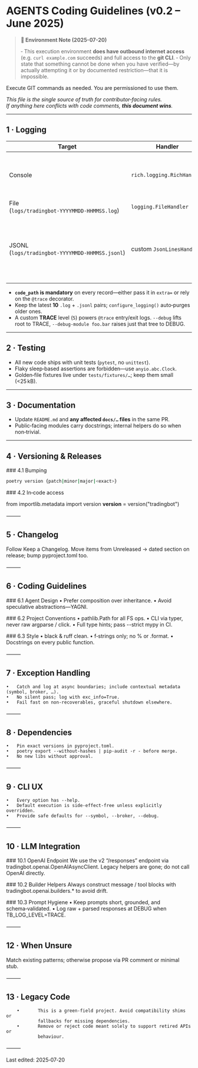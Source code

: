 # AGENTS Coding Guidelines (v0.2 – June 2025)

> **🚨 Environment Note (2025-07-20)**
>
> ‑ This execution environment **does have outbound internet access** (e.g. `curl example.com` succeeds) and full access to the **git CLI**.
> ‑ Only state that something cannot be done when you have verified—by actually attempting it or by documented restriction—that it is impossible.

Execute GIT commands as needed. You are permissioned to use them. 

*This file is the single source of truth for contributor‑facing rules.  
If anything here conflicts with code comments, **this document wins**.*

---

## 1 · Logging

| Target | Handler | Format |
|--------|---------|--------|
| Console | `rich.logging.RichHandler` | *Rich default (timestamp, coloured level, file:line)* |
| File (`logs/tradingbot‑YYYYMMDD‑HHMMSS.log`) | `logging.FileHandler` | `%(asctime)s | %(levelname)-8s | %(name)s | %(funcName)s:%(lineno)d - %(message)s` |
| JSONL (`logs/tradingbot‑YYYYMMDD‑HHMMSS.jsonl`) | custom `JsonLinesHandler` | keys: `ts_epoch`, `level`, `logger`, `msg`, `code_path`, *(opt)* `trace_id`, `exc_type`, `exc_msg` |

* **`code_path` is mandatory** on every record—either pass it in `extra=` or rely on the `@trace` decorator.  
* Keep the latest **10** `.log` + `.jsonl` pairs; `configure_logging()` auto‑purges older ones.  
* A custom **TRACE** level (`5`) powers `@trace` entry/exit logs. `--debug` lifts root to TRACE, `--debug‑module foo.bar` raises just that tree to DEBUG.

---

## 2 · Testing

* All new code ships with unit tests (`pytest`, no `unittest`).
* Flaky sleep‑based assertions are forbidden—use `anyio.abc.Clock`.
* Golden‑file fixtures live under `tests/fixtures/…`; keep them small (<25 kB).

---

## 3 · Documentation

* Update `README.md` and **any affected `docs/…` files** in the same PR.
* Public‑facing modules carry docstrings; internal helpers do so when non‑trivial.

---

## 4 · Versioning & Releases

### 4.1 Bumping  
```bash
poetry version {patch|minor|major|<exact>}
```
### 4.2 In‑code access

from importlib.metadata import version
__version__ = version("tradingbot")


⸻

## 5 · Changelog

Follow Keep a Changelog.
Move items from Unreleased → dated section on release; bump pyproject.toml too.

⸻

## 6 · Coding Guidelines

### 6.1 Agent Design
	•	Prefer composition over inheritance.
	•	Avoid speculative abstractions—YAGNI.

### 6.2 Project Conventions
	•	pathlib.Path for all FS ops.
	•	CLI via typer, never raw argparse / click.
	•	Full type hints; pass --strict mypy in CI.

### 6.3 Style
	•	black & ruff clean.
	•	f‑strings only; no % or .format.
	•	Docstrings on every public function.

⸻

## 7 · Exception Handling
	•	Catch and log at async boundaries; include contextual metadata (symbol, broker, …).
	•	No silent pass; log with exc_info=True.
	•	Fail fast on non‑recoverables, graceful shutdown elsewhere.

⸻

## 8 · Dependencies
	•	Pin exact versions in pyproject.toml.
	•	poetry export --without-hashes | pip-audit -r - before merge.
	•	No new libs without approval.

⸻

## 9 · CLI UX
	•	Every option has --help.
	•	Default execution is side‑effect‑free unless explicitly overridden.
	•	Provide safe defaults for --symbol, --broker, --debug.

⸻

## 10 · LLM Integration

### 10.1 OpenAI Endpoint
We use the v2 “/responses” endpoint via tradingbot.openai.OpenAIAsyncClient.
Legacy helpers are gone; do not call OpenAI directly.

### 10.2 Builder Helpers
Always construct message / tool blocks with tradingbot.openai.builders.* to avoid drift.

### 10.3 Prompt Hygiene
	•	Keep prompts short, grounded, and schema‑validated.
	•	Log raw + parsed responses at DEBUG when TB_LOG_LEVEL=TRACE.

⸻

## 12 · When Unsure

Match existing patterns; otherwise propose via PR comment or minimal stub.

⸻

## 13 · Legacy Code
        •       This is a green‑field project. Avoid compatibility shims or
                fallbacks for missing dependencies.
        •       Remove or reject code meant solely to support retired APIs or
                behaviour.

⸻

Last edited: 2025‑07‑20
